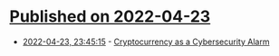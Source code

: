 # [Published on 2022-04-23](index.md)

* [2022-04-23, 23:45:15](https://news.ycombinator.com/item?id=31139829) - [Cryptocurrency as a Cybersecurity Alarm](https://stakedy.com/long/cryptocurrency-as-a-cybersecurity-alarm.html)

